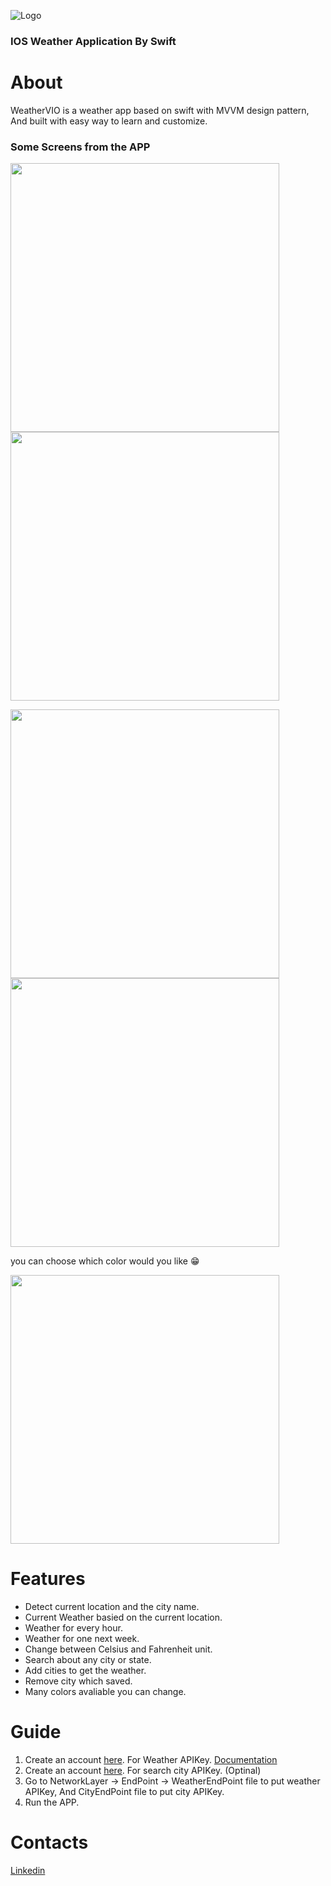 ![Logo](https://github.com/hazemtarik/WeatherVio/blob/master/Docs/Logo.png)
### IOS Weather Application By Swift

# About
WeatherVIO is a weather app based on swift with MVVM design pattern, And built with easy way to learn and customize.


### Some Screens from the APP
<img src="https://github.com/hazemtarik/WeatherVio/blob/master/Docs/Current.png" width="430"/> <img src="https://github.com/hazemtarik/WeatherVio/blob/master/Docs/Light.png" width="430"/>

<img src="https://github.com/hazemtarik/WeatherVio/blob/master/Docs/Cities.png" width="430"/> <img src="https://github.com/hazemtarik/WeatherVio/blob/master/Docs/Search.png" width="430"/>

you can choose which color would you like 😁

<img src="https://github.com/hazemtarik/WeatherVio/blob/master/Docs/Colors.png" width="430"/>

# Features 

* Detect current location and the city name.
* Current Weather basied on the current location.
* Weather for every hour.
* Weather for one next week.
* Change between Celsius and Fahrenheit unit.
* Search about any city or state.
* Add cities to get the weather.
* Remove city which saved.
* Many colors avaliable you can change.

# Guide

1. Create an account [here](https://openweathermap.org/). For Weather APIKey. [Documentation](https://openweathermap.org/api/one-call-api)
2. Create an account [here](https://developer.mapquest.com/). For search city APIKey. (Optinal)
3. Go to NetworkLayer -> EndPoint -> WeatherEndPoint file to put weather APIKey, And CityEndPoint file to put city APIKey.
4. Run the APP.

# Contacts

[Linkedin](https://www.linkedin.com/in/hazemtarik/)
